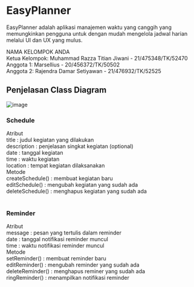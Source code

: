 # EasyPlanner
EasyPlanner adalah aplikasi manajemen waktu yang canggih yang memungkinkan pengguna untuk dengan mudah mengelola jadwal harian melalui UI dan UX yang mulus. <br />

NAMA KELOMPOK ANDA <br />
Ketua Kelompok:  Muhammad Razza Titian Jiwani - 21/475348/TK/52470<br />
Anggota 1: Marsellius - 20/456372/TK/50502<br />
Anggota 2: Rajendra Damar Setiyawan - 21/476932/TK/52525<br />

## Penjelasan Class Diagram <br />
![image](https://github.com/RazzaTitian/juniorproject/assets/93211629/106c9225-ad30-4905-9206-d4ac593a3468)
<br />
### <b> Schedule </b> <br />
Atribut <br />
title        : judul kegiatan yang dilakukan <br />
description  : penjelasan singkat kegiatan (optional) <br />
date         : tanggal kegiatan <br />
time         : waktu kegiatan <br />
location     : tempat kegiatan dilaksanakan <br />
Metode <br />
createSchedule()  : membuat kegiatan baru <br />
editSchedule()    : mengubah kegiatan yang sudah ada <br />
deleteSchedule()  : menghapus kegiatan yang sudah ada <br />
<br />
### <b> Reminder </b> <br />
Atribut <br />
message  : pesan yang tertulis dalam reminder <br />
date     : tanggal notifikasi reminder muncul <br />
time     : waktu notifikasi reminder muncul <br />
Metode <br />
setReminder()     : membuat reminder baru <br />
editReminder()    : mengubah reminder yang sudah ada <br />
deleteReminder()  : menghapus reminer yang sudah ada <br />
ringReminder()    : menampilkan notifikasi reminder <br />
